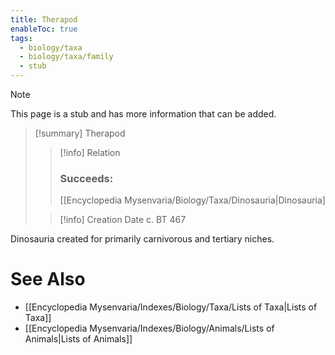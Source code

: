 ```yaml
---
title: Therapod
enableToc: true
tags:
  - biology/taxa
  - biology/taxa/family
  - stub
---
```


> [!note]
> This page is a stub and has more information that can be added.

> [!summary] Therapod
> > [!info] Relation
> > ### Succeeds:
> > [[Encyclopedia Mysenvaria/Biology/Taxa/Dinosauria|Dinosauria]
>
> > [!info] Creation Date
> > c. BT 467

Dinosauria created for primarily carnivorous and tertiary niches.

# See Also
- [[Encyclopedia Mysenvaria/Indexes/Biology/Taxa/Lists of Taxa|Lists of Taxa]]
- [[Encyclopedia Mysenvaria/Indexes/Biology/Animals/Lists of Animals|Lists of Animals]]
